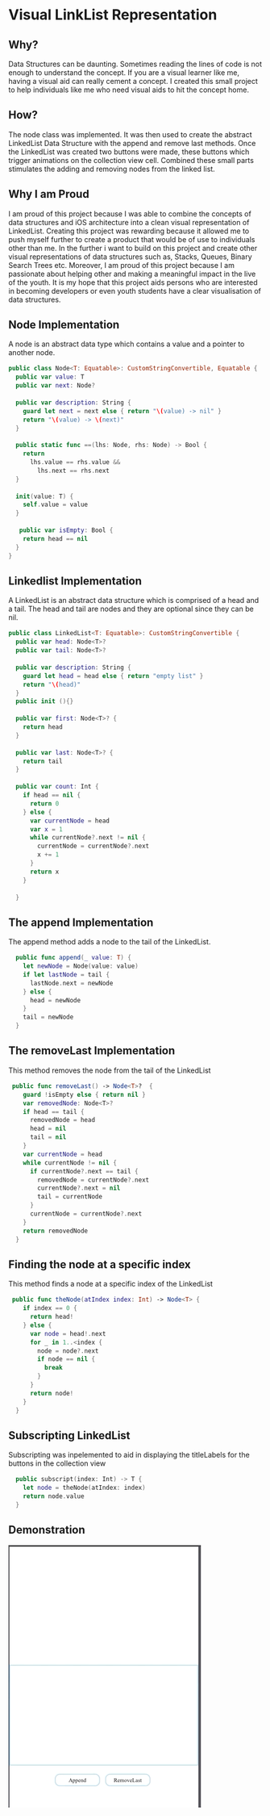 # Visual LinkList Representation

## Why?

Data Structures can be daunting. Sometimes reading the lines of code is not enough to understand the concept. If you are a visual learner like me, having a visual aid can really cement a concept. I created this small project to help individuals like me who need visual aids to hit the concept home. 

## How?

The node class was implemented. It was then used to create the abstract LinkedList Data Structure with the append and remove last methods. Once the LinkedList was created two buttons were made, these buttons which trigger animations on the collection view cell. Combined these small parts stimulates the adding and removing nodes from the linked list. 

## Why I am Proud

I am proud of this project because I was able to combine the concepts of data structures and iOS architecture into a clean visual representation of LinkedList. Creating this project was rewarding because it allowed me to push myself further to create a product that would be of use to individuals other than me. In the further i want to build on this project and create other visual representations of data structures such as, Stacks, Queues, Binary Search Trees etc. 
Moreover, I am proud of this project because I am passionate about helping other and making a meaningful impact in the live of the youth. It is my hope that this project aids persons who are interested in becoming developers or even youth students have a clear visualisation of data structures.

## Node Implementation

A node is an abstract data type which contains a value and a pointer to another node. 

```swift
public class Node<T: Equatable>: CustomStringConvertible, Equatable {
  public var value: T
  public var next: Node?
  
  public var description: String {
    guard let next = next else { return "\(value) -> nil" }
    return "\(value) -> \(next)"
  }
  
  public static func ==(lhs: Node, rhs: Node) -> Bool {
    return
      lhs.value == rhs.value &&
        lhs.next == rhs.next
  }
  
  init(value: T) {
    self.value = value
  }
  
   public var isEmpty: Bool {
    return head == nil
  }
}
```
## Linkedlist Implementation

A LinkedList is an abstract data structure which is comprised of a head and a tail. The head and tail are nodes and they are optional since they can be nil.

```swift
public class LinkedList<T: Equatable>: CustomStringConvertible {
  public var head: Node<T>?
  public var tail: Node<T>?
  
  public var description: String {
    guard let head = head else { return "empty list" }
    return "\(head)"
  }
  public init (){}
  
  public var first: Node<T>? {
    return head
  }
  
  public var last: Node<T>? {
    return tail
  }
  
  public var count: Int {
    if head == nil {
      return 0
    } else {
      var currentNode = head
      var x = 1
      while currentNode?.next != nil {
        currentNode = currentNode?.next
        x += 1
      }
      return x
    }
    
  }
```
## The append Implementation

The append method adds a node to the tail of the LinkedList.

```swift
  public func append(_ value: T) {
    let newNode = Node(value: value)
    if let lastNode = tail {
      lastNode.next = newNode
    } else {
      head = newNode
    }
    tail = newNode
  }
```
## The removeLast Implementation

This method removes the node from the tail of the LinkedList

```swift 
 public func removeLast() -> Node<T>?  {
    guard !isEmpty else { return nil }
    var removedNode: Node<T>?
    if head == tail {
      removedNode = head
      head = nil
      tail = nil
    }
    var currentNode = head
    while currentNode != nil {
      if currentNode?.next == tail {
        removedNode = currentNode?.next
        currentNode?.next = nil
        tail = currentNode
      }
      currentNode = currentNode?.next
    }
    return removedNode
  }
```
## Finding the node at a specific index

This method finds a node at a specific index of the LinkedList

```swift
 public func theNode(atIndex index: Int) -> Node<T> {
    if index == 0 {
      return head!
    } else {
      var node = head!.next
      for _ in 1..<index {
        node = node?.next
        if node == nil { 
          break
        }
      }
      return node!
    }
  }
```

## Subscripting LinkedList

Subscripting was inpelemented to aid in displaying the titleLabels for the buttons in the collection view

```swift
  public subscript(index: Int) -> T {
    let node = theNode(atIndex: index)
    return node.value
  }
 ```
## Demonstration

![gif](https://github.com/Ashlirankin18/VisualLinkListRepresentation/blob/master/anotherLinklistgif.gif)
